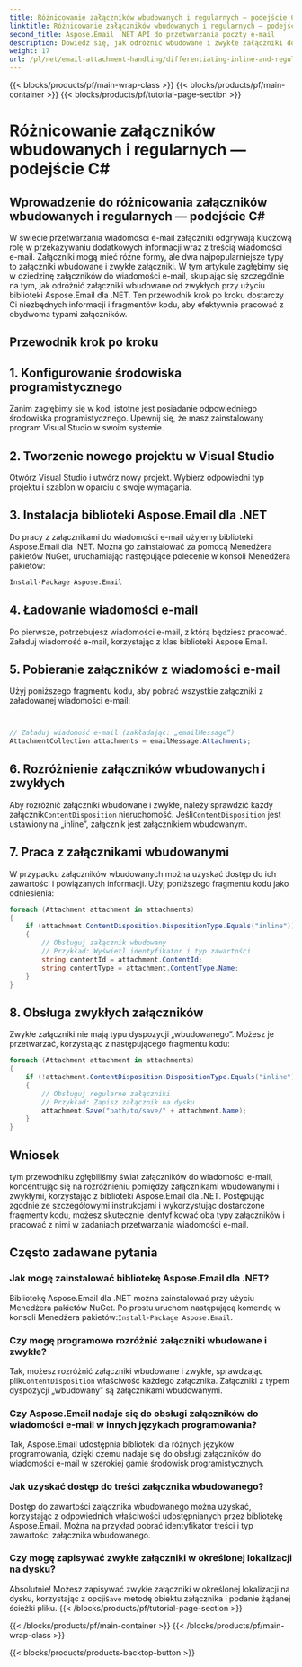 ```yaml
---
title: Różnicowanie załączników wbudowanych i regularnych — podejście C#
linktitle: Różnicowanie załączników wbudowanych i regularnych — podejście C#
second_title: Aspose.Email .NET API do przetwarzania poczty e-mail
description: Dowiedz się, jak odróżnić wbudowane i zwykłe załączniki do wiadomości e-mail za pomocą Aspose.Email dla .NET. Obszerny przewodnik z przykładami kodu.
weight: 17
url: /pl/net/email-attachment-handling/differentiating-inline-and-regular-attachments-csharp-approach/
---
```


{{< blocks/products/pf/main-wrap-class >}}
{{< blocks/products/pf/main-container >}}
{{< blocks/products/pf/tutorial-page-section >}}

# Różnicowanie załączników wbudowanych i regularnych — podejście C#


## Wprowadzenie do różnicowania załączników wbudowanych i regularnych — podejście C#

W świecie przetwarzania wiadomości e-mail załączniki odgrywają kluczową rolę w przekazywaniu dodatkowych informacji wraz z treścią wiadomości e-mail. Załączniki mogą mieć różne formy, ale dwa najpopularniejsze typy to załączniki wbudowane i zwykłe załączniki. W tym artykule zagłębimy się w dziedzinę załączników do wiadomości e-mail, skupiając się szczególnie na tym, jak odróżnić załączniki wbudowane od zwykłych przy użyciu biblioteki Aspose.Email dla .NET. Ten przewodnik krok po kroku dostarczy Ci niezbędnych informacji i fragmentów kodu, aby efektywnie pracować z obydwoma typami załączników.

## Przewodnik krok po kroku

## 1. Konfigurowanie środowiska programistycznego

Zanim zagłębimy się w kod, istotne jest posiadanie odpowiedniego środowiska programistycznego. Upewnij się, że masz zainstalowany program Visual Studio w swoim systemie.

## 2. Tworzenie nowego projektu w Visual Studio

Otwórz Visual Studio i utwórz nowy projekt. Wybierz odpowiedni typ projektu i szablon w oparciu o swoje wymagania.

## 3. Instalacja biblioteki Aspose.Email dla .NET

Do pracy z załącznikami do wiadomości e-mail użyjemy biblioteki Aspose.Email dla .NET. Można go zainstalować za pomocą Menedżera pakietów NuGet, uruchamiając następujące polecenie w konsoli Menedżera pakietów:

```bash
Install-Package Aspose.Email
```

## 4. Ładowanie wiadomości e-mail

Po pierwsze, potrzebujesz wiadomości e-mail, z którą będziesz pracować. Załaduj wiadomość e-mail, korzystając z klas biblioteki Aspose.Email.

## 5. Pobieranie załączników z wiadomości e-mail

Użyj poniższego fragmentu kodu, aby pobrać wszystkie załączniki z załadowanej wiadomości e-mail:

```csharp


// Załaduj wiadomość e-mail (zakładając: „emailMessage”)
AttachmentCollection attachments = emailMessage.Attachments;
```

## 6. Rozróżnienie załączników wbudowanych i zwykłych

Aby rozróżnić załączniki wbudowane i zwykłe, należy sprawdzić każdy załącznik`ContentDisposition` nieruchomość. Jeśli`ContentDisposition` jest ustawiony na „inline”, załącznik jest załącznikiem wbudowanym.

## 7. Praca z załącznikami wbudowanymi

W przypadku załączników wbudowanych można uzyskać dostęp do ich zawartości i powiązanych informacji. Użyj poniższego fragmentu kodu jako odniesienia:

```csharp
foreach (Attachment attachment in attachments)
{
    if (attachment.ContentDisposition.DispositionType.Equals("inline"))
    {
        // Obsługuj załącznik wbudowany
        // Przykład: Wyświetl identyfikator i typ zawartości
        string contentId = attachment.ContentId;
        string contentType = attachment.ContentType.Name;
    }
}
```

## 8. Obsługa zwykłych załączników

Zwykłe załączniki nie mają typu dyspozycji „wbudowanego”. Możesz je przetwarzać, korzystając z następującego fragmentu kodu:

```csharp
foreach (Attachment attachment in attachments)
{
    if (!attachment.ContentDisposition.DispositionType.Equals("inline"))
    {
        // Obsługuj regularne załączniki
        // Przykład: Zapisz załącznik na dysku
        attachment.Save("path/to/save/" + attachment.Name);
    }
}
```

## Wniosek

tym przewodniku zgłębiliśmy świat załączników do wiadomości e-mail, koncentrując się na rozróżnieniu pomiędzy załącznikami wbudowanymi i zwykłymi, korzystając z biblioteki Aspose.Email dla .NET. Postępując zgodnie ze szczegółowymi instrukcjami i wykorzystując dostarczone fragmenty kodu, możesz skutecznie identyfikować oba typy załączników i pracować z nimi w zadaniach przetwarzania wiadomości e-mail.

## Często zadawane pytania

### Jak mogę zainstalować bibliotekę Aspose.Email dla .NET?

 Bibliotekę Aspose.Email dla .NET można zainstalować przy użyciu Menedżera pakietów NuGet. Po prostu uruchom następującą komendę w konsoli Menedżera pakietów:`Install-Package Aspose.Email`.

### Czy mogę programowo rozróżnić załączniki wbudowane i zwykłe?

 Tak, możesz rozróżnić załączniki wbudowane i zwykłe, sprawdzając plik`ContentDisposition` właściwość każdego załącznika. Załączniki z typem dyspozycji „wbudowany” są załącznikami wbudowanymi.

### Czy Aspose.Email nadaje się do obsługi załączników do wiadomości e-mail w innych językach programowania?

Tak, Aspose.Email udostępnia biblioteki dla różnych języków programowania, dzięki czemu nadaje się do obsługi załączników do wiadomości e-mail w szerokiej gamie środowisk programistycznych.

### Jak uzyskać dostęp do treści załącznika wbudowanego?

Dostęp do zawartości załącznika wbudowanego można uzyskać, korzystając z odpowiednich właściwości udostępnianych przez bibliotekę Aspose.Email. Można na przykład pobrać identyfikator treści i typ zawartości załącznika wbudowanego.

### Czy mogę zapisywać zwykłe załączniki w określonej lokalizacji na dysku?

 Absolutnie! Możesz zapisywać zwykłe załączniki w określonej lokalizacji na dysku, korzystając z opcji`Save` metodę obiektu załącznika i podanie żądanej ścieżki pliku.
{{< /blocks/products/pf/tutorial-page-section >}}

{{< /blocks/products/pf/main-container >}}
{{< /blocks/products/pf/main-wrap-class >}}

{{< blocks/products/products-backtop-button >}}
